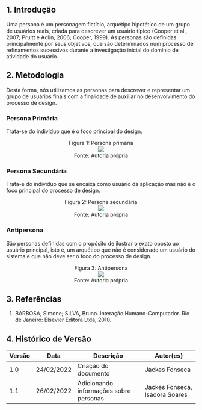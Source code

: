 ## 1. Introdução
Uma persona é um personagem fictício, arquétipo hipotético de um grupo de usuários reais, criada para descrever um usuário típico (Cooper et al., 2007; Pruitt e Adlin, 2006; Cooper, 1999). As personas são definidas principalmente por seus objetivos, que são determinados num processo de refinamentos sucessivos durante a investigação inicial do domínio de atividade do usuário.

## 2. Metodologia
Desta forma, nós utilizamos as personas para descrever e representar um grupo de usuários finais com a finalidade de auxiliar no desenvolvimento do processo de design.

### Persona Primária
Trata-se do indivíduo que é o foco principal do design.

<center>
  <figcaption class="center">Figura 1: Persona primária</figcaption>
  <img src="https://user-images.githubusercontent.com/53023400/155860971-08924858-3d97-405d-a5b4-9799d1e61459.png" class="center"><br> 
  <figcaption class:"center">Fonte: Autoria própria</figcaption>
</center>

### Persona Secundária
Trata-e do indivíduo que se encaixa como usuário da aplicação mas não é o foco principal do processo de design.

<center>
  <figcaption class="center">Figura 2: Persona secundária</figcaption>
  <img src="https://user-images.githubusercontent.com/53023400/155860998-337820fe-0a01-40b2-9218-302b27e99183.png" class="center"><br> 
  <figcaption class:"center">Fonte: Autoria própria</figcaption>
</center>

### Antipersona
São personas definidas com o propósito de ilustrar o exato oposto ao usuário principal, isto é, um arquétipo que não é considerado um usuário do sistema e que não deve ser o foco do processo de design.

<center>
  <figcaption class="center">Figura 3: Antipersona</figcaption>
  <img src="https://user-images.githubusercontent.com/53023400/155861018-1e2793be-b380-455f-940c-3a5b469322aa.png" class="center"><br> 
  <figcaption class:"center">Fonte: Autoria própria</figcaption>
</center>

## 3. Referências
1. BARBOSA, Simone; SILVA, Bruno. Interação Humano-Computador. Rio de Janeiro: Elsevier Editora Ltda, 2010.

## 4. Histórico de Versão

| Versão |  Data  |        Descrição        |     Autor(es)     | 
|--------|--------|-------------------------|-------------------|
| 1.0    | 24/02/2022       | Criação do documento    |  Jackes Fonseca                 |
| 1.1    | 26/02/2022       | Adicionando informações sobre personas    |  Jackes Fonseca, Isadora Soares                 |
